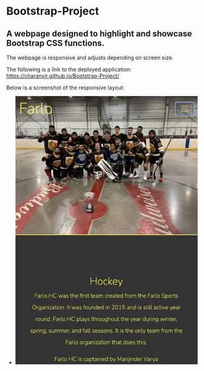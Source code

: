 # Bootstrap-Project

## A webpage designed to highlight and showcase Bootstrap CSS functions.

The webpage is responsive and adjusts depending on screen size.

The following is a link to the deployed application: https://charanvir.github.io/Bootstrap-Project/

Below is a screenshot of the responsive layout: 

- <img src="assets/images/1.jpeg">